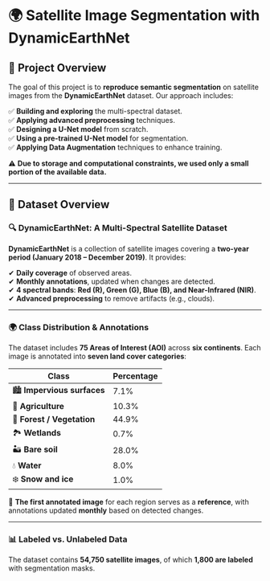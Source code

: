# 🌍 **Satellite Image Segmentation with DynamicEarthNet**  

## 📌 **Project Overview**  
The goal of this project is to **reproduce semantic segmentation** on satellite images from the **DynamicEarthNet** dataset. Our approach includes:  

✅ **Building and exploring** the multi-spectral dataset.  
✅ **Applying advanced preprocessing** techniques.  
✅ **Designing a U-Net model** from scratch.  
✅ **Using a pre-trained U-Net model** for segmentation.  
✅ **Applying Data Augmentation** techniques to enhance training.  

⚠️ **Due to storage and computational constraints, we used only a small portion of the available data.**  

---

## 📂 **Dataset Overview**  

### 🔍 **DynamicEarthNet: A Multi-Spectral Satellite Dataset**  
**DynamicEarthNet** is a collection of satellite images covering a **two-year period (January 2018 – December 2019)**. It provides:  

✔ **Daily coverage** of observed areas.  
✔ **Monthly annotations**, updated when changes are detected.  
✔ **4 spectral bands**: **Red (R), Green (G), Blue (B), and Near-Infrared (NIR)**.  
✔ **Advanced preprocessing** to remove artifacts (e.g., clouds).  

---

### 🌍 **Class Distribution & Annotations**  
The dataset includes **75 Areas of Interest (AOI)** across **six continents**. Each image is annotated into **seven land cover categories**:  

| **Class**                 | **Percentage** |
|---------------------------|--------------|
| 🏙️ **Impervious surfaces** | 7.1%        |
| 🌾 **Agriculture**         | 10.3%       |
| 🌲 **Forest / Vegetation** | 44.9%       |
| 🏞️ **Wetlands**           | 0.7%        |
| 🏜️ **Bare soil**          | 28.0%       |
| 💧 **Water**              | 8.0%        |
| ❄️ **Snow and ice**       | 1.0%        |

📌 **The first annotated image** for each region serves as a **reference**, with annotations updated **monthly** based on detected changes.  

---

### 📊 **Labeled vs. Unlabeled Data**  
The dataset contains **54,750 satellite images**, of which **1,800 are labeled** with segmentation masks.  
